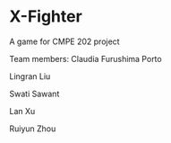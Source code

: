 X-Fighter
=========
A game for CMPE 202 project

Team members:
Claudia Furushima Porto

Lingran Liu

Swati Sawant

Lan Xu

Ruiyun Zhou
